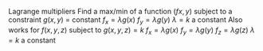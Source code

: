 Lagrange multipliers
	Find a max/min of a function $(fx,y)$ subject to a constraint $g(x,y)$ = constant
		$f_x = \lambda g(x)$
		$f_y = \lambda g(y)$
		$\lambda = k$ a constant
	Also works for $f(x,y,z)$ subject to $g(x,y,z) = k$
		$f_x = \lambda g(x)$
		$f_y = \lambda g(y)$
		$f_z = \lambda g(z)$
		$\lambda = k$ a constant
